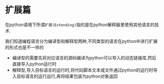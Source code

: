 # 扩展篇

在python语境下所谓`扩展(Extending)`指的是在python解释器里使用其他语言的技术.

我们知道编程语言分为编译型和解释型两种,不同类型的语言在python中进行扩展的形式也是不一样的

+ 编译型的需要先将对应语言的源码编译为python可以导入的动态链接库,然后直接导入python运行时
+ 解释型,导入目标语言的运行时,将代码脚本文本或文件通过python的运行时导入目标语言的运行运行,再将结果包装为python对象返回

